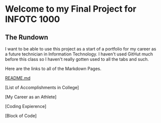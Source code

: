 # Welcome to my Final Project for INFOTC 1000
## The Rundown
I want to be able to use this project as a start of a portfolio for my career as a future technician in Information Technology.
I haven't used GitHut much before this class so I haven't really gotten used to all the tabs and such.

Here are the links to all of the Markdown Pages.

[README.md](https://github.com/RileyPut7/RIleyPut7/edit/master/README.md)

[List of Accomplishments in College]

[My Career as an Athlete]

[Coding Expierence]

[Block of Code]
